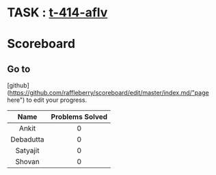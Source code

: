 
# TASK : [t-414-aflv](https://algo.is/t-414-aflv-competitive-programming-course-2016/ "Introductory Course")

# Scoreboard
## Go to
[github](https://github.com/raffleberry/scoreboard/edit/master/index.md/"page here") to edit your progress.

|   Name    |  Problems Solved   |
|:---------:|:------------------:|
| Ankit     | 0                  |
| Debadutta | 0                  |
| Satyajit  | 0                  |
| Shovan    | 0                  |

